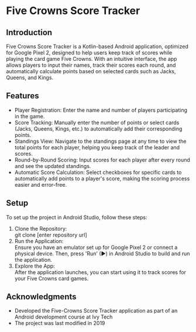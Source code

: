 <h1>Five Crowns Score Tracker</h1>
<h2>Introduction</h2>
Five Crowns Score Tracker is a Kotlin-based Android application, optimized for Google Pixel 2, designed to help users keep track of scores while playing the card game Five Crowns. With an intuitive interface, the app allows players to input their names, track their scores each round, and automatically calculate points based on selected cards such as Jacks, Queens, and Kings.

<h2>Features</h2>
<ul>
<li>Player Registration: Enter the name and number of players participating in the game.</li>
<li>Score Tracking: Manually enter the number of points or select cards (Jacks, Queens, Kings, etc.) to automatically add their corresponding points.</li>
<li>Standings View: Navigate to the standings page at any time to view the total points for each player, helping you keep track of the leader and scores.</li>
<li>Round-by-Round Scoring: Input scores for each player after every round and see the updated standings.</li>
<li>Automatic Score Calculation: Select checkboxes for specific cards to automatically add points to a player's score, making the scoring process easier and error-free.</li>
</ul>

<h2>Setup</h2>
To set up the project in Android Studio, follow these steps:
<ol>
<li>Clone the Repository:</li>
git clone [enter repository url]

<li>Run the Application:</li>
Ensure you have an emulator set up for Google Pixel 2 or connect a physical device. Then, press 'Run' (▶) in Android Studio to build and run the application.

<li>Explore the App:</li>
After the application launches, you can start using it to track scores for your Five Crowns card games.
</ol>

<h2>Acknowledgments</h2>
<ul>
<li>Developed the Five-Crowns Score Tracker application as part of an Android development course at Ivy Tech</li>
<li>The project was last modified in 2019</li>
</ul>
